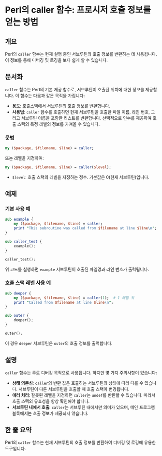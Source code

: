 <!--
Meta Description: # Perl의 caller 함수: 프로시저 호출 정보를 얻는 방법 ## 개요 Perl의 `caller` 함수는 현재 실행 중인 서브루틴의 호출 정보를 반환하는 데 사용됩니다. 이 정보를 통해 디버깅 및 로깅을 보다 쉽게 할 수 있습니다. ## 문서화 `caller` 함...
Meta Keywords: caller, 정보를, line, filename, 함수는
-->

# Perl의 caller 함수: 프로시저 호출 정보를 얻는 방법

## 개요
Perl의 `caller` 함수는 현재 실행 중인 서브루틴의 호출 정보를 반환하는 데 사용됩니다. 이 정보를 통해 디버깅 및 로깅을 보다 쉽게 할 수 있습니다.

## 문서화
`caller` 함수는 Perl의 기본 제공 함수로, 서브루틴이 호출된 위치에 대한 정보를 제공합니다. 이 함수는 다음과 같은 목적을 가집니다:

- **용도**: 호출스택에서 서브루틴의 호출 정보를 반환합니다.
- **사용법**: `caller` 함수를 호출하면 현재 서브루틴을 호출한 파일 이름, 라인 번호, 그리고 서브루틴 이름을 포함한 리스트를 반환합니다. 선택적으로 인수를 제공하여 호출 스택의 특정 레벨의 정보를 가져올 수 있습니다.

### 문법
```perl
my ($package, $filename, $line) = caller;
```

또는 레벨을 지정하여:
```perl
my ($package, $filename, $line) = caller($level);
```

- `$level`: 호출 스택의 레벨을 지정하는 정수. 기본값은 0(현재 서브루틴)입니다.

## 예제
### 기본 사용 예
```perl
sub example {
    my ($package, $filename, $line) = caller;
    print "This subroutine was called from $filename at line $line\n";
}

sub caller_test {
    example();
}

caller_test();
```
위 코드를 실행하면 `example` 서브루틴이 호출된 파일명과 라인 번호가 출력됩니다.

### 호출 스택 레벨 사용 예
```perl
sub deeper {
    my ($package, $filename, $line) = caller(1);  # 1 레벨 위
    print "Called from $filename at line $line\n";
}

sub outer {
    deeper();
}

outer();
```
이 경우 `deeper` 서브루틴은 `outer`의 호출 정보를 출력합니다.

## 설명
`caller` 함수는 주로 디버깅 목적으로 사용됩니다. 하지만 몇 가지 주의사항이 있습니다:

- **상태 의존성**: `caller`의 반환 값은 호출하는 서브루틴의 상태에 따라 다를 수 있습니다. 서브루틴이 다른 서브루틴을 호출할 때 호출 스택이 변경됩니다.
- **에러 처리**: 잘못된 레벨을 지정하면 `caller`는 `undef`를 반환할 수 있습니다. 따라서 호출 스택의 유효성을 항상 확인해야 합니다.
- **서브루틴 내에서 호출**: `caller`는 서브루틴 내에서만 의미가 있으며, 메인 프로그램 블록에서는 호출 정보가 제공되지 않습니다.

## 한 줄 요약
Perl의 `caller` 함수는 현재 서브루틴의 호출 정보를 반환하여 디버깅 및 로깅에 유용한 도구입니다.